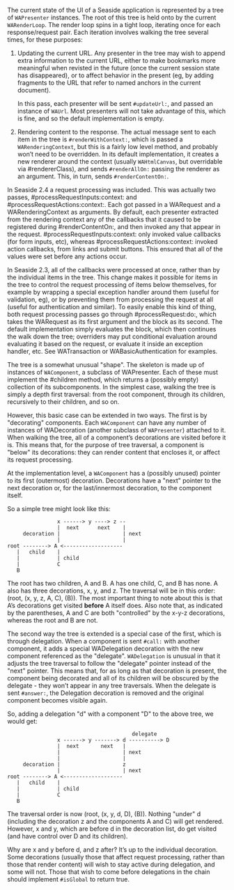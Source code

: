 The current state of the UI of a Seaside application is represented by a tree of `WAPresenter` instances. The root of this tree is held onto by the current `WARenderLoop`. The render loop spins in a tight loop, iterating once for each response/request pair. Each iteration involves walking the tree several times, for these purposes:

1. Updating the current URL. Any presenter in the tree may wish to append extra information to the current URL, either to make bookmarks more meaningful when revisted in the future (once the current session state has disappeared), or to affect behavior in the present (eg, by adding fragments to the URL that refer to named anchors in the current document).

   In this pass, each presenter will be sent `#updateUrl:`, and passed an instance of `WAUrl`. Most presenters will not take advantage of this, which is fine, and so the default implementation is empty.

2. Rendering content to the response. The actual message sent to each item in the tree is `#renderWithContext:`, which is passed a `WARenderingContext`, but this is a fairly low level method, and probably won’t need to be overridden. In its default implementation, it creates a new renderer around the context (usually `WAHtmlCanvas`, but overridable via #rendererClass), and sends `#renderAllOn:` passing the renderer as an argument. This, in turn, sends `#renderContentOn:`.

In Seaside 2.4 a request processing was included. This was actually two passes, #processRequestInputs:context: and #processRequestActions:context:. Each got passed in a WARequest and a WARenderingContext as arguments. By default, each presenter extracted from the rendering context any of the callbacks that it caused to be registered during #renderContentOn:, and then invoked any that appear in the request. #processRequestInputs:context: only invoked value callbacks (for form inputs, etc), whereas #processRequestActions:context: invoked action callbacks, from links and submit buttons. This ensured that all of the values were set before any actions occur.

In Seaside 2.3, all of the callbacks were processed at once, rather than by the individual items in the tree. This change makes it possible for items in the tree to control the request processing of items below themselves, for example by wrapping a special exception handler around them (useful for validation, eg), or by preventing them from processing the request at all (useful for authentication and similar). To easily enable this kind of thing, both request processing passes go through #processRequest:do:, which takes the WARequest as its first argument and the block as its second. The default implementation simply evaluates the block, which then continues the walk down the tree; overriders may put conditional evaluation around evaluating it based on the request, or evaluate it inside an exception handler, etc. See WATransaction or WABasicAuthentication for examples.

The tree is a somewhat unusual "shape". The skeleton is made up of instances of `WAComponent`, a subclass of WAPresenter. Each of these must implement the #children method, which returns a (possibly empty) collection of its subcomponents. In the simplest case, walking the tree is simply a depth first traversal: from the root component, through its children, recursively to their children, and so on.

However, this basic case can be extended in two ways. The first is by "decorating" components. Each `WAComponent` can have any number of instances of WADecoration (another subclass of `WAPresenter`) attached to it. When walking the tree, all of a component’s decorations are visited before it is. This means that, for the purpose of tree traversal, a component is "below" its decorations: they can render content that encloses it, or affect its request processing.

At the implementation level, a `WAComponent` has a (possibly unused) pointer to its first (outermost) decoration. Decorations have a "next" pointer to the next decoration or, for the last/innermost decoration, to the component itself.

So a simple tree might look like this:

```
                x ------> y ----> z --
                |  next      next    |
     decoration |                    | next
                |                    |
root --------> A <-------------------
   |   child    |
   |            | child
   |            C
   B
```

The root has two children, A and B. A has one child, C, and B has none. A also has three decorations, x, y, and z. The traversal will be in this order: (root, (x, y, z, A, C), (B)). The most important thing to note about this is that A’s decorations get visited **before** A itself does. Also note that, as indicated by the parentheses, A and C are both "controlled" by the x-y-z decorations, whereas the root and B are not.

The second way the tree is extended is a special case of the first, which is through delegation. When a component is sent `#call:` with another component, it adds a special WADelegation decoration with the new component referenced as the "delegate". `WADelegation` is unusual in that it adjusts the tree traversal to follow the "delegate" pointer instead of the "next" pointer. This means that, for as long as that decoration is present, the component being decorated and all of its children will be obscured by the delegate - they won’t appear in any tree traversals. When the delegate is sent `#answer:`, the Delegation decoration is removed and the original component becomes visible again.

So, adding a delegation "d" with a component "D" to the above tree, we would get:

```
                                        delegate
                x ------> y -------> d ----------> D
                |  next       next   |
                |                    | next
                |                    |
     decoration |                    z
                |                    | next
root --------> A <-------------------
   |   child    |
   |            | child
   |            C
   B
```

The traversal order is now (root, (x, y, d, D), (B)). Nothing "under" d (including the decoration z and the components A and C) will get rendered. However, x and y, which are before d in the decoration list, do get visited (and have control over D and its children).

Why are x and y before d, and z after? It’s up to the individual decoration. Some decorations (usually those that affect request processing, rather than those that render content) will wish to stay active during delegation, and some will not. Those that wish to come before delegations in the chain should implement `#isGlobal` to return true.